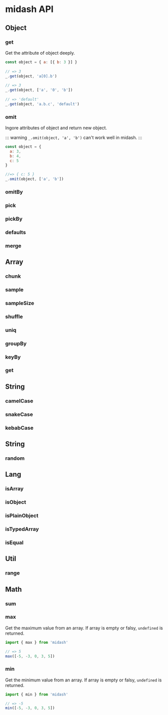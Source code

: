# midash API

## Object

### get

Get the attribute of object deeply.

``` js
const object = { a: [{ b: 3 }] }
 
// => 3
_.get(object, 'a[0].b')
 
// => 3
_.get(object, ['a', '0', 'b'])
 
// => 'default'
_.get(object, 'a.b.c', 'default')
```

### omit

Ingore attributes of object and return new object.

::: warning
`_.omit(object, 'a', 'b')` can't work well in midash.
:::

``` js
const object = {
  a: 3,
  b: 4,
  c: 5
}

//=> { c: 5 }
_.omit(object, ['a', 'b'])
```

### omitBy

### pick

### pickBy
### defaults
### merge

## Array

### chunk
### sample
### sampleSize
### shuffle
### uniq
### groupBy
### keyBy
### get

## String

### camelCase
### snakeCase
### kebabCase

## String

### random

## Lang

### isArray
### isObject
### isPlainObject
### isTypedArray
### isEqual

## Util

### range

## Math

### sum

### max

Get the maximum value from an array. If array is empty or falsy, `undefined` is returned.

``` js
import { max } from 'midash'

// => 5
max([-5, -3, 0, 3, 5])
```

### min

Get the minimum value from an array. If array is empty or falsy, `undefined` is returned.

``` js
import { min } from 'midash'

// => -5
min([-5, -3, 0, 3, 5])
```